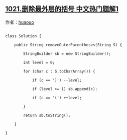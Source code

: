 ## [1021.删除最外层的括号 中文热门题解1](https://leetcode.cn/problems/remove-outermost-parentheses/solutions/100000/jian-ji-de-java-shi-xian-by-huaouo)

作者：[huaouo](https://leetcode.cn/u/huaouo)
```
class Solution {
    public String removeOuterParentheses(String S) {
        StringBuilder sb = new StringBuilder();
        int level = 0;
        for (char c : S.toCharArray()) {
            if (c == ')') --level;
            if (level >= 1) sb.append(c);
            if (c == '(') ++level;
        }
        return sb.toString();
    }
}
```